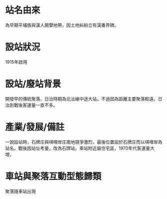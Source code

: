 # 站名由來

為早期平埔族與漢人開墾地帶，因土地糾紛立有漢番界碑。 

# 設站狀況

1915年啟用 

# 設站/廢站背景

開發早的傳統聚落，日治時期為北淡線中途大站。不過因為距離主要聚落較遠，日治到戰後客運量一直不多。 

# 產業/發展/備註

一說設站時，石牌庄與唭哩岸庄兩地競爭激烈，最後位置設於石牌庄而以唭哩岸為站名。戰後因站址考量，改為石牌站。車站附近屬住宅區，1970年代客運量大增。 

# 車站與聚落互動型態歸類

聚落隨車站出現 
  
